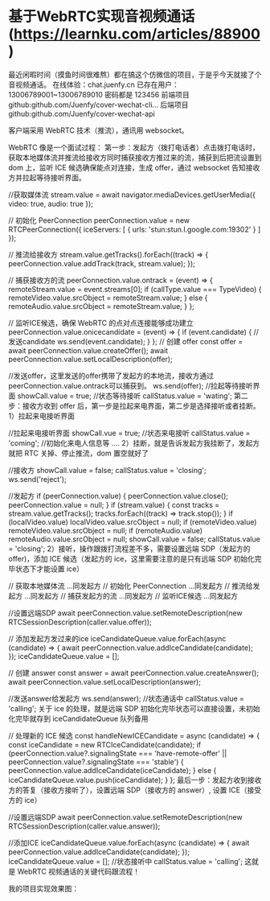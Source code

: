 

# 基于WebRTC实现音视频通话(https://learnku.com/articles/88900)


最近闲暇时间（摸鱼时间很难熬）都在搞这个仿微信的项目，于是乎今天就接了个音视频通话。
在线体验：chat.juenfy.cn
已存在用户：13006789001~13006789010 密码都是 123456
前端项目
github:github.com/Juenfy/cover-wechat-cli...
后端项目
github:github.com/Juenfy/cover-wechat-api

客户端采用 WebRTC 技术（推流），通讯用 websocket。

WebRTC 像是一个面试过程：
第一步：发起方（拨打电话者）点击拨打电话时，获取本地媒体流并推流给接收方同时捕获接收方推过来的流，捕获到后把流设置到 dom 上，监听 ICE 候选确保能点对连接，生成 offer，通过 websocket 告知接收方并拉起等待接听界面。

//获取媒体流
stream.value = await navigator.mediaDevices.getUserMedia({
    video: true,
    audio: true
});

// 初始化 PeerConnection
peerConnection.value = new RTCPeerConnection({
    iceServers: [
        {
            urls: 'stun:stun.l.google.com:19302'
        }
    ]
});

// 推流给接收方
stream.value.getTracks().forEach((track) => {
    peerConnection.value.addTrack(track, stream.value);
});

// 捕获接收方的流
peerConnection.value.ontrack = (event) => {
    remoteStream.value = event.streams[0];
    if (callType.value === TypeVideo) {
        remoteVideo.value.srcObject = remoteStream.value;
    } else {
        remoteAudio.value.srcObject = remoteStream.value;
    }
};

// 监听ICE候选，确保 WebRTC 的点对点连接能够成功建立
peerConnection.value.onicecandidate = (event) => {
    if (event.candidate) {
        //发送candidate
        ws.send(event.candidate);
    }
};
// 创建 offer
const offer = await peerConnection.value.createOffer();
await peerConnection.value.setLocalDescription(offer);

//发送offer，这里发送的offer携带了发起方的本地流，接收方通过peerConnection.value.ontrack可以捕获到。
ws.send(offer);
//拉起等待接听界面
showCall.value = true;
//状态等待接听
callStatus.value = 'wating';
第二步：接收方收到 offer 后，第一步是拉起来电界面，第二步是选择接听或者挂断。
1）拉起来电接听界面

//拉起来电接听界面
showCall.vue = true;
//状态来电接听
callStatus.value = 'coming';
//初始化来电人信息等
....
2）挂断，就是告诉发起方我挂断了，发起方就把 RTC 关掉、停止推流，dom 置空就好了

//接收方
showCall.value = false;
callStatus.value = 'closing';
ws.send('reject');

//发起方
if (peerConnection.value) {
    peerConnection.value.close();
    peerConnection.value = null;
}
if (stream.value) {
    const tracks = stream.value.getTracks();
    tracks.forEach((track) => track.stop());
}
if (localVideo.value)
    localVideo.value.srcObject = null;
if (remoteVideo.value)
    remoteVideo.value.srcObject = null;
if (remoteAudio.value)
    remoteAudio.value.srcObject = null;
showCall.value = false;
callStatus.value = 'closing';
2）接听，操作跟拨打流程差不多，需要设置远端 SDP（发起方的 offer)，添加 ICE 候选（发起方的 ice，这里需要注意的是只有远端 SDP 初始化完毕状态下才能设置 ice）

// 获取本地媒体流
...同发起方
// 初始化 PeerConnection
...同发起方
// 推流给发起方
...同发起方
// 捕获发起方的流
...同发起方
// 监听ICE候选
...同发起方

//设置远端SDP
await peerConnection.value.setRemoteDescription(new RTCSessionDescription(caller.value.offer));

// 添加发起方发过来的ice
iceCandidateQueue.value.forEach(async (candidate) => {
await  peerConnection.value.addIceCandidate(candidate);
});
iceCandidateQueue.value  = [];

// 创建 answer
const  answer  =  await  peerConnection.value.createAnswer();
await  peerConnection.value.setLocalDescription(answer);

//发送answer给发起方
ws.send(answer);
//状态通话中
callStatus.value = 'calling';
关于 ice 的处理，就是远端 SDP 初始化完毕状态可以直接设置，未初始化完毕就存到 iceCandidateQueue 队列备用

// 处理新的 ICE 候选
const handleNewICECandidate = async (candidate) => {
    const iceCandidate = new RTCIceCandidate(candidate);
    if (peerConnection.value?.signalingState === 'have-remote-offer' || peerConnection.value?.signalingState === 'stable') {
        peerConnection.value.addIceCandidate(iceCandidate);
    } else {
        iceCandidateQueue.value.push(iceCandidate);
    }
};
最后一步：发起方收到接收方的答复（接收方接听了），设置远端 SDP（接收方的 answer）, 设置 ICE（接受方的 ice）

//设置远端SDP
await peerConnection.value.setRemoteDescription(new RTCSessionDescription(caller.value.answer));

//添加ICE
iceCandidateQueue.value.forEach(async (candidate) => {
    await peerConnection.value.addIceCandidate(candidate);
});
iceCandidateQueue.value = [];
//状态接听中
callStatus.value = 'calling';
这就是 WebRTC 视频通话的关键代码跟流程！

我的项目实现效果图：
